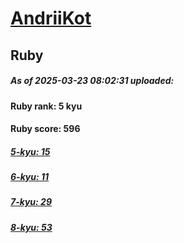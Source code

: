 # [AndriiKot](https://www.codewars.com/users/AndriiKot) 
## Ruby

##### As of 2025-03-23 08:02:31 uploaded:

#### Ruby rank: 5 kyu

#### Ruby score: 596

##### [5-kyu: 15](https://github.com/AndriiKot/Ruby__CodeWars/tree/main/kyu-5)

##### [6-kyu: 11](https://github.com/AndriiKot/Ruby__CodeWars/tree/main/kyu-6)

##### [7-kyu: 29](https://github.com/AndriiKot/Ruby__CodeWars/tree/main/kyu-7)

##### [8-kyu: 53](https://github.com/AndriiKot/Ruby__CodeWars/tree/main/kyu-8)

